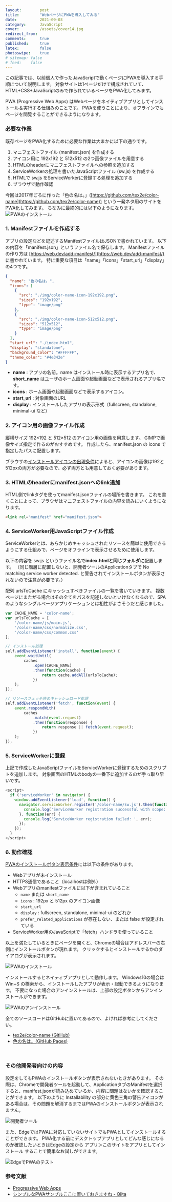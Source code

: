 ```yaml
---
layout:        post
title:         "WebページにPWAを導入してみる"
date:          2021-09-03
category:      JavaScript
cover:         /assets/cover14.jpg
redirect_from:
comments:      true
published:     true
latex:         false
photoswipe:    true
# sitemap: false
# feed:    false
---
```


この記事では、以前個人で作ったJavaScriptで動くページにPWAを導入する手順について説明します。
対象サイトは1ページだけで構成されていて、HTML+CSS+JavaScriptのみで作られているページをPWA化してみます。

PWA (Progressive Web Apps) はWebページをネイティブアプリとしてインストール＆実行する仕組みのことです。
PWAを使うことにより、オフラインでもページを閲覧することができるようになります。

### 必要な作業

既存ページをPWA化するために必要な作業は大まかに以下の通りです。

1. マニフェストファイル (manifest.json) を作成する
2. アイコン用に 192x192 と 512x512 の2つ画像ファイルを用意する
3. HTMLのheaderにマニフェストファイルへの参照を追加する
4. ServiceWorkerの処理を書いたJavaScriptファイル (sw.js) を作成する
5. HTMLで sw.js をServiceWorkerに登録する処理を追加する
6. ブラウザで動作確認

今回は2017年ごろに作った「色の名は。」([https://github.com/tex2e/color-name](https://github.com/tex2e/color-name)) という一発ネタ用のサイトをPWA化してみます。
ちなみに最終的には以下のようになります。
![PWAのインストール](/blog/media/post/javascript/PWA/PWA-install-ghpages.png)

### 1. Manifestファイルを作成する

アプリの設定などを記述するManifestファイルはJSONで書かれています。
以下の内容を「manifest.json」というファイル名で保存します。
Manifestファイルの作り方は [https://web.dev/add-manifest/](https://web.dev/add-manifest/) に書かれています。
特に重要な項目は「name」「icons」「start_url」「display」の4つです。

```json
{
  "name": "色の名は。",
  "icons": [
    {
      "src": "./img/color-name-icon-192x192.png",
      "sizes": "192x192",
      "type": "image/png"
    },
    {
      "src": "./img/color-name-icon-512x512.png",
      "sizes": "512x512",
      "type": "image/png"
    }
  ],
  "start_url": "./index.html",
  "display": "standalone",
  "background_color": "#FFFFFF",
  "theme_color": "#4e342e"
}
```
- **name** : アプリの名前。name はインストール時に表示するアプリ名で、**short_name** はユーザのホーム画面や起動画面などで表示されるアプリ名です。
- **icons** : ホーム画面や起動画面などで表示するアイコン。
- **start_url** : 対象画面のURL
- **display** : インストールしたアプリの表示形式（fullscreen, standalone, minimal-ui など）

### 2. アイコン用の画像ファイル作成

縦横サイズ 192×192 と 512×512 のアイコン用の画像を用意します。
GIMPで画像サイズ指定で作るのがおすすめです。
作成したら、manifest.json の icons で指定したパスに配置します。

ブラウザの[インストールアイコンの出現条件](https://web.dev/install-criteria/#criteria)によると、アイコンの画像は192と512pxの両方が必要なので、必ず両方とも用意しておく必要があります。

### 3. HTMLのheaderにmanifest.jsonへのlink追加

HTML側でlinkタグを使ってmanifest.jsonファイルの場所を書きます。
これを書くことによって、ブラウザはマニフェストファイルの内容を読みにいくようになります。

```html
<link rel="manifest" href="manifest.json">
```

### 4. ServiceWorker用JavaScriptファイル作成

ServiceWorkerとは、あらかじめキャッシュされたリソースを簡単に使用できるようにする仕組みで、ページをオフラインで表示させるために使用します。

以下の内容を sw.js というファイル名で**index.htmlと同じフォルダに**配置します。
（同じ階層に配置しないと、開発者ツールのApplicationタブで No matching service worker detected. と警告されてインストールボタンが表示されないので注意が必要です。）

配列 urlsToCache にキャッシュすべきファイルの一覧を書いていきます。
複数ページにまたがる場合はその全てをパスを記述しないといけなくなるので、SPAのようなシングルページアプリケーションとは相性がよさそうだと感じました。

```js
var CACHE_NAME = 'color-name';
var urlsToCache = [
    '/color-name/js/main.js',
    '/color-name/css/normalize.css',
    '/color-name/css/common.css'
];

// インストール処理
self.addEventListener('install', function(event) {
    event.waitUntil(
        caches
            .open(CACHE_NAME)
            .then(function(cache) {
                return cache.addAll(urlsToCache);
            })
    );
});

// リソースフェッチ時のキャッシュロード処理
self.addEventListener('fetch', function(event) {
    event.respondWith(
        caches
            .match(event.request)
            .then(function(response) {
                return response || fetch(event.request);
            })
    );
});
```

### 5. ServiceWorkerに登録

上記で作成したJavaScriptファイルをServiceWorkerに登録するためのスクリプトを追加します。
対象画面のHTMLのbodyの一番下に追加するのが手っ取り早いです。
```js
<script>
  if ('serviceWorker' in navigator) {
    window.addEventListener('load', function() {
      navigator.serviceWorker.register('/color-name/sw.js').then(function(registration) {
        console.log('ServiceWorker registration successful with scope: ', registration.scope);
      }, function(err) {
        console.log('ServiceWorker registration failed: ', err);
      });
    });
  }
</script>
```

### 6. 動作確認

[PWAのインストールボタン表示条件](https://web.dev/install-criteria/#criteria)には以下の条件があります。

- Webアプリが未インストール
- HTTPS通信であること（localhostは例外）
- Webアプリのmanifestファイルに以下が含まれていること
  - `name` または `short_name`
  - `icons` : 192px と 512px のアイコン画像
  - `start_url`
  - `display` : fullscreen, standalone, minimal-ui のどれか
  - `prefer_related_applications` が存在しない、または false が設定されている
- ServiceWorker用のJavaScriptで「fetch」ハンドラを使っていること

以上を満たしているときにページを開くと、Chromeの場合はアドレスバーの右側にインストールボタンが現れます。
クリックするとインストールするかのダイアログが表示されます。

![PWAのインストール](/blog/media/post/javascript/PWA/PWA-install.png)

インストールするとネイティブアプリとして動作します。
Windows10の場合は Win+S の検索から、インストールしたアプリが表示・起動できるようになります。
不要になった場合のアンインストールは、上部の設定ボタンからアンインストールができます。

![PWAのアンインストール](/blog/media/post/javascript/PWA/PWA-uninstall.png)

全てのソースコードはGitHubに置いてあるので、よければ参考にしてください。

- [tex2e/color-name (GitHub)](https://github.com/tex2e/color-name)
- [色の名は。(GitHub Pages)](https://tex2e.github.io/color-name/index.html)


<br>

### その他開発者向けの内容

設定をしてもPWAのインストールボタンが表示されないときがあります。
その際は、Chromeで開発者ツールを起動して、ApplicationタブのManifestを選択すると、manifest.jsonが読み込めているか、内容に問題はないかを確認することができます。
以下のように Installability の部分に黄色三角の警告アイコンがある場合は、その問題を解消するまではPWAのインストールボタンが表示されません。

![開発者ツール](/blog/media/post/javascript/PWA/PWA-DevTools.png)

また、EdgeではPWAに対応していないサイトでもPWAとしてインストールすることができます。
PWA化する前にデスクトップアプリとしてどんな感じになるのか確認したいときはEdgeの設定から アプリ＞このサイトをアプリとしてインストール することで簡単なお試しができます。

![EdgeでPWAのテスト](/blog/media/post/javascript/PWA/PWA-Edge-test.png)


### 参考文献

- [Progressive Web Apps](https://web.dev/progressive-web-apps/)
- [シンプルなPWAサンプルここに置いておきますね - Qiita](https://qiita.com/kazaoki/items/e93b88556fcd05d28ddc)
